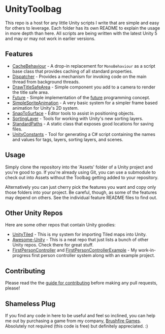 # UnityToolbag

This repo is a host for any little Unity scripts I write that are simple and easy for others to leverage. Each folder has its own README to explain the usage in more depth than here. All scripts are being written with the latest Unity 5 and may or may not work in earlier versions.

## Features

- [CacheBehaviour](CacheBehaviour) - A drop-in replacement for `MonoBehaviour` as a script base class that provides caching of all standard properties.
- [Dispatcher](Dispatcher) - Provides a mechanism for invoking code on the main thread from background threads.
- [DrawTitleSafeArea](DrawTitleSafeArea) - Simple component you add to a camera to render the title safe area.
- [Future](Future) - Simple implementation of the [future](http://en.wikipedia.org/wiki/Futures_and_promises) programming concept.
- [SimpleSpriteAnimation](SimpleSpriteAnimation) - A very basic system for a simpler frame based animation for Unity's 2D system.
- [SnapToSurface](SnapToSurface) - Editor tools to assist in positioning objects.
- [SortingLayer](SortingLayer) - Tools for working with Unity's new sorting layers.
- [StandardPaths](StandardPaths) - A static class that exposes good locations for saving files.
- [UnityConstants](UnityConstants) - Tool for generating a C# script containing the names and values for tags, layers, sorting layers, and scenes.

## Usage

Simply clone the repository into the 'Assets' folder of a Unity project and you're good to go. If you're already using Git, you can use a submodule to check out into Assets without the Toolbag getting added to your repository.

Alternatively you can just cherry pick the features you want and copy only those folders into your project. Be careful, though, as some of the features may depend on others. See the individual feature README files to find out.

## Other Unity Repos

Here are some other repos that contain Unity goodies:

- [UnityTiled](https://github.com/nickgravelyn/UnityTiled) - This is my system for importing Tiled maps into Unity.
- [Awesome-Unity](https://github.com/RyanNielson/awesome-unity) - This is a neat repo that just lists a bunch of other Unity repos. Check there for great stuff.
- [FirstPersonController](https://github.com/nickgravelyn/FirstPersonController) and [FirstPersonControllerExample](https://github.com/nickgravelyn/FirstPersonControllerExample) - My work-in-progress first person controller system along with an example project.

## Contributing

Please read the the [guide for contributing](CONTRIBUTING.md) before making any pull requests, please!

## Shameless Plug

If you find any code in here to be useful and feel so inclined, you can help me out by purchasing a game from my company, [Brushfire Games](http://brushfiregames.com). Absolutely not required (this code is free) but definitely appreciated. :)
